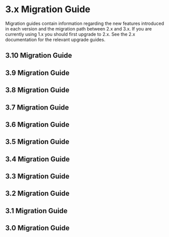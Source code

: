 # 3.x Migration Guide

Migration guides contain information regarding the new features introduced in
each version and the migration path between 2.x and 3.x. If you are currently
using 1.x you should first upgrade to 2.x. See the 2.x documentation for the
relevant upgrade guides.

## 3.10 Migration Guide

## 3.9 Migration Guide

## 3.8 Migration Guide

## 3.7 Migration Guide

## 3.6 Migration Guide

## 3.5 Migration Guide

## 3.4 Migration Guide

## 3.3 Migration Guide

## 3.2 Migration Guide

## 3.1 Migration Guide

## 3.0 Migration Guide
